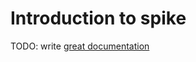 # Introduction to spike

TODO: write [great documentation](http://jacobian.org/writing/what-to-write/)
